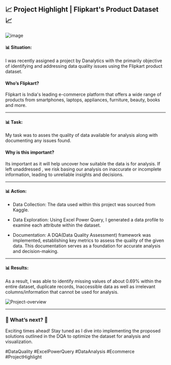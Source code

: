 ## 📈 Project Highlight | Flipkart's Product Dataset 📈
![image](https://github.com/TendaiPhikiso/Flipkart_EcommerceProduct_Dataset/assets/57633068/64c48cad-cbbc-4d78-95c7-d96a7ed1578e)


#### 📊 Situation: 
I was recently assigned a project by Danalytics with the primarily objective of identifying and addressing data quality issues using the Flipkart product dataset.

#### Who’s Flipkart?

Flipkart is India's leading e-commerce platform that offers a wide range of products from smartphones, laptops, appliances, furniture, beauty, books and more.

---
#### 📊 Task:  
My task was to asses the quality of data available for analysis along with documenting any issues found. 

#### Why is this important? 
Its important as it will help uncover how suitable the data is for analysis. If left unaddressed , we risk basing our analysis on inaccurate or incomplete information, leading to unreliable insights and decisions.

---
#### 📊 Action:

- Data Collection: The data used within this project was sourced from Kaggle.

- Data Exploration: Using Excel Power Query, I generated a data profile to examine each attribute within the dataset.

- Documentation: A DQA(Data Quality Assessment) framework was implemented, establishing key metrics to assess the quality of the given data. This documentation serves as a foundation for accurate analysis and decision-making.
---

#### 📊 Results: 

As a result, I was able to identify missing values of about 0.69% within the entire dataset, duplicate records, Inaccessible data as well as irrelevant columns/information that cannot be used for analysis.

![Project-overview](https://github.com/TendaiPhikiso/Flipkart_EcommerceProduct_Dataset/assets/57633068/a1edd1bc-707c-414a-9917-3bb766260279)


---
###  🚀 What’s next? 🚀

Exciting times ahead! Stay tuned as I dive into implementing the proposed solutions outlined in the DQA to optimize the dataset for analysis and visualization.

#DataQuality #ExcelPowerQuery #DataAnalysis #Ecommerce #ProjectHighlight


